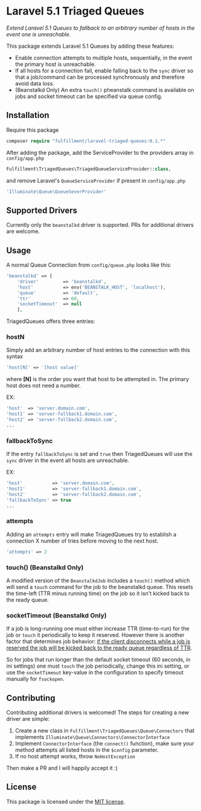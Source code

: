 # Laravel 5.1 Triaged Queues

*Extend Laravel 5.1 Queues to fallback to an arbitrary number of hosts in the event one is unreachable.*

This package extends Laravel 5.1 Queues by adding these features:

* Enable connection attempts to multiple hosts, sequentially, in the event the primary host is unreachable.
* If all hosts for a connection fail, enable falling back to the `sync` driver so that a job/command can be processed synchronously and therefore avoid data loss.
* (Beanstalkd Only) An extra `touch()` pheanstalk command is available on jobs and socket timeout can be specified via queue config.

## Installation

Require this package  

```php
composer require "fulfillment/laravel-triaged-queues:0.1.*"
```

After adding the package, add the ServiceProvider to the providers array in `config/app.php`

```php
Fulfillment\TriagedQueues\TriagedQueueServiceProvider::class,
```

and remove Laravel's `QueueServiceProvider` if present in  `config/app.php`

```php
'Illuminate\Queue\QueueSeverProvider'
```

## Supported Drivers

Currently only the `beanstalkd` driver is supported. PRs for additional drivers are welcome.

## Usage

A normal Queue Connection from `config/queue.php` looks like this:

```php
'beanstalkd' => [
    'driver'         => 'beanstalkd',
    'host'           => env('BEANSTALK_HOST', 'localhost'),
    'queue'          => 'default',
    'ttr'            => 60,
    'socketTimeout'  => null
    ],
```

TriagedQueues offers three entries:

### hostN

Simply add an arbitrary number of host entries to the connection with this syntax

```php
'host[N]' => '[host value]'
```

where **[N]** is the order you want that host to be attempted in. The primary host does not need a number.

EX:

```php
'host'  => 'server.domain.com',
'host1' => 'server-fallback1.domain.com',
'host2' => 'server-fallback2.domain.com',
...
```

### fallbackToSync

If the entry `fallbackToSync` is set and `true` then TriagedQueues will use the `sync` driver in the event all hosts are unreachable.

EX:

```php
'host'           => 'server.domain.com',
'host1'          => 'server-fallback1.domain.com',
'host2'          => 'server-fallback2.domain.com',
'fallbackToSync' => true
...
```

### attempts

Adding an `attempts` entry will make TriagedQueues try to establish a connection X number of tries before moving to the next host.

```php
'attempts' => 2
```

### touch() (Beanstalkd Only)

A modified version of the `BeanstalkdJob` includes a `touch()` method which will send a `touch` command for the job to the beanstalkd queue. This resets the time-left (TTR minus running time) on the job so it isn't kicked back to the ready queue.

### socketTimeout (Beanstalkd Only)

If a job is long-running one must either increase TTR (time-to-run) for the job or `touch` it periodically to keep it reserved. However there is another factor that determines job behavior: [if the client disconnects while a job is reserved the job will be kicked back to the ready queue regardless of TTR](https://github.com/kr/beanstalkd/issues/11#issue-29600).

So for jobs that run longer than the default socket timeout (60 seconds, in ini settings) one must `touch` the job periodically, change this ini setting, or use the `socketTimeout` key-value in the configuration to specify timeout manually for `fsockopen`.

## Contributing

Contributing additional drivers is welcomed! The steps for creating a new driver are simple:

1. Create a new class in `Fulfillment\TriagedQueues\Queue\Connectors` that implements `Illuminate\Queue\Connectors\ConnectorInterface`
2. Implement `ConnectorInterface` (the `connect()` function), make sure your method attempts all listed hosts in the `$config` parameter.
3. If no host attempt works, throw `NoHostException`

Then make a PR and I will happily accept it :)

## License

This package is licensed under the [MIT license](https://github.com/Fulfillment-dot-com/laravel-triaged-queues/blob/master/LICENSE.txt).